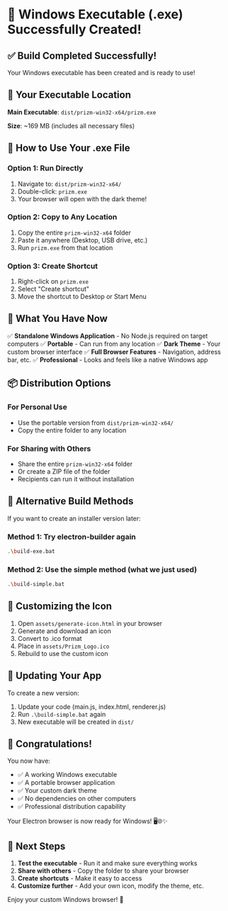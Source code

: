 # 🎉 Windows Executable (.exe) Successfully Created!

## ✅ **Build Completed Successfully!**

Your Windows executable has been created and is ready to use!

## 📁 **Your Executable Location**

**Main Executable**: `dist/prizm-win32-x64/prizm.exe`

**Size**: ~169 MB (includes all necessary files)

## 🚀 **How to Use Your .exe File**

### **Option 1: Run Directly**
1. Navigate to: `dist/prizm-win32-x64/`
2. Double-click: `prizm.exe`
3. Your browser will open with the dark theme!

### **Option 2: Copy to Any Location**
1. Copy the entire `prizm-win32-x64` folder
2. Paste it anywhere (Desktop, USB drive, etc.)
3. Run `prizm.exe` from that location

### **Option 3: Create Shortcut**
1. Right-click on `prizm.exe`
2. Select "Create shortcut"
3. Move the shortcut to Desktop or Start Menu

## 🎯 **What You Have Now**

✅ **Standalone Windows Application** - No Node.js required on target computers
✅ **Portable** - Can run from any location
✅ **Dark Theme** - Your custom browser interface
✅ **Full Browser Features** - Navigation, address bar, etc.
✅ **Professional** - Looks and feels like a native Windows app

## 📦 **Distribution Options**

### **For Personal Use**
- Use the portable version from `dist/prizm-win32-x64/`
- Copy the entire folder to any location

### **For Sharing with Others**
- Share the entire `prizm-win32-x64` folder
- Or create a ZIP file of the folder
- Recipients can run it without installation

## 🔧 **Alternative Build Methods**

If you want to create an installer version later:

### **Method 1: Try electron-builder again**
```bash
.\build-exe.bat
```

### **Method 2: Use the simple method (what we just used)**
```bash
.\build-simple.bat
```

## 🎨 **Customizing the Icon**

1. Open `assets/generate-icon.html` in your browser
2. Generate and download an icon
3. Convert to .ico format
4. Place in `assets/Prizm_Logo.ico`
5. Rebuild to use the custom icon

## 🔄 **Updating Your App**

To create a new version:
1. Update your code (main.js, index.html, renderer.js)
2. Run `.\build-simple.bat` again
3. New executable will be created in `dist/`

## 🎉 **Congratulations!**

You now have:
- ✅ A working Windows executable
- ✅ A portable browser application
- ✅ Your custom dark theme
- ✅ No dependencies on other computers
- ✅ Professional distribution capability

Your Electron browser is now ready for Windows! 🖥️🌐✨

## 📱 **Next Steps**

1. **Test the executable** - Run it and make sure everything works
2. **Share with others** - Copy the folder to share your browser
3. **Create shortcuts** - Make it easy to access
4. **Customize further** - Add your own icon, modify the theme, etc.

Enjoy your custom Windows browser! 🚀
